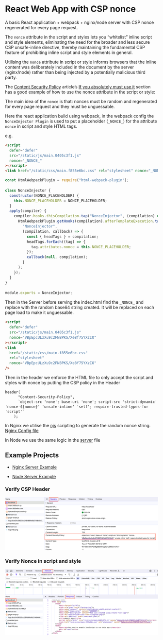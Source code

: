 # React Web App with CSP nonce

A basic React application + webpack + nginx/node server with CSP nonce regenerated for every page request.

The `nonce` attribute in the script and styles lets you “whitelist” inline script and style elements, eliminating the need for the broader and less secure CSP unsafe-inline directive, thereby maintaining the fundamental CSP feature of prohibiting inline script and style elements in general.

Utilising the `nonce` attribute in script or style informs browsers that the inline content was deliberately included in the document by the server (nginx/node) rather than being injected by a potentially malicious third party.

The [Content Security Policy](https://web.dev/articles/csp) article’s [If you absolutely must use it](https://web.dev/articles/csp#if-you-absolutely-must-use-it) section has a good example of how to use the nonce attribute in the script or style:

The main idea of the `nonce` is that: nonces must be random and regenerated for every page request and they must be unguessable.

Here the react application build using webpack, in the webpack config the `NonceInjector Plugin` is used to put a placeholder (`_NONCE_`) for the attribute `nonce` in script and style HTML tags.

e.g.

```html
<script
  defer="defer"
  src="/static/js/main.0405c3f1.js"
  nonce="_NONCE_"
></script>
<link href="/static/css/main.f855e6bc.css" rel="stylesheet" nonce="_NONCE_" />
```

```javascript
const HtmlWebpackPlugin = require("html-webpack-plugin");

class NonceInjector {
  constructor(NONCE_PLACEHOLDER) {
    this.NONCE_PLACEHOLDER = NONCE_PLACEHOLDER;
  }
  apply(compiler) {
    compiler.hooks.thisCompilation.tap("NonceInjector", (compilation) => {
      HtmlWebpackPlugin.getHooks(compilation).afterTemplateExecution.tapAsync(
        "NonceInjector",
        (compilation, callback) => {
          const { headTags } = compilation;
          headTags.forEach((tag) => {
            tag.attributes.nonce = this.NONCE_PLACEHOLDER;
          });
          callback(null, compilation);
        }
      );
    });
  }
}

module.exports = NonceInjector;
```

Then in the Server before serving the index.html find the `_NONCE_` and replace with the random base64 string created. It will be replaced on each page load to make it unguessable.

```html
<script
  defer="defer"
  src="/static/js/main.0405c3f1.js"
  nonce="VBpEpcULzXu9c2FNBPKS/Xe8f75YXzIO"
></script>
<link
  href="/static/css/main.f855e6bc.css"
  rel="stylesheet"
  nonce="VBpEpcULzXu9c2FNBPKS/Xe8f75YXzIO"
/>
```

Then in the header we enforce the HTML file to only accept the script and styles with nonce by putting the CSP policy in the Header

```
header(
      "Content-Security-Policy",
      `object-src 'none'; base-uri 'none'; script-src 'strict-dynamic' 'nonce-${nonce}' 'unsafe-inline' 'self'; require-trusted-types-for 'script'`
    );
```

In Nginx we utilise the [njs](https://github.com/velusgautam/react-app-with-csp-nonce/blob/main/nginx-server/nginx/njs/main.mjs) scripting to generate the random nonce string.
[Nginx Config file](https://github.com/velusgautam/react-app-with-csp-nonce/blob/main/nginx-server/nginx/nginx.conf)

In Node we use the same logic in the [server](https://github.com/velusgautam/react-app-with-csp-nonce/blob/main/node-express-server/server.js) file

## Example Projects

- [Nginx Server Example](https://github.com/velusgautam/react-app-with-csp-nonce/tree/main/nginx-server)

- [Node Server Example](https://github.com/velusgautam/react-app-with-csp-nonce/tree/main/node-express-server)

### Verify CSP Header

![](./images/image-1.png)

### Verify Nonce in script and style

![](./images/image-2.png)
